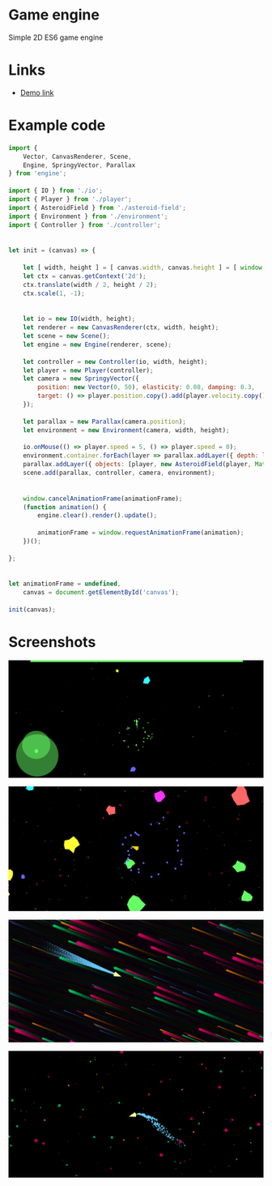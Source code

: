 # Game engine
Simple 2D ES6 game engine

# Links
 - [Demo link](https://rawgit.com/ichko/sidescroll/master/index.html)

# Example code
```javascript
import {
    Vector, CanvasRenderer, Scene,
    Engine, SpringyVector, Parallax
} from 'engine';

import { IO } from './io';
import { Player } from './player';
import { AsteroidField } from './asteroid-field';
import { Environment } from './environment';
import { Controller } from './controller';


let init = (canvas) => {

    let [ width, height ] = [ canvas.width, canvas.height ] = [ window.innerWidth, window.innerHeight ];
    let ctx = canvas.getContext('2d');
    ctx.translate(width / 2, height / 2);
    ctx.scale(1, -1);


    let io = new IO(width, height);
    let renderer = new CanvasRenderer(ctx, width, height);
    let scene = new Scene();
    let engine = new Engine(renderer, scene);

    let controller = new Controller(io, width, height);
    let player = new Player(controller);
    let camera = new SpringyVector({
        position: new Vector(0, 50), elasticity: 0.08, damping: 0.3,
        target: () => player.position.copy().add(player.velocity.copy().scale(3))
    });

    let parallax = new Parallax(camera.position);
    let environment = new Environment(camera, width, height);

    io.onMouse(() => player.speed = 5, () => player.speed = 0);
    environment.container.forEach(layer => parallax.addLayer({ depth: layer.depth, objects: layer.objects }));
    parallax.addLayer({ objects: [player, new AsteroidField(player, Math.max(width, height))] });
    scene.add(parallax, controller, camera, environment);


    window.cancelAnimationFrame(animationFrame);
    (function animation() {
        engine.clear().render().update();

        animationFrame = window.requestAnimationFrame(animation);
    })();

};


let animationFrame = undefined,
    canvas = document.getElementById('canvas');

init(canvas);
```

# Screenshots
![example](assets/controller_and_fuel_tank.png)

![example](assets/asteroids_colorful_exploding.png)

![example](assets/trails-in-space.png)

![example](assets/ship-curved-trail.png)
